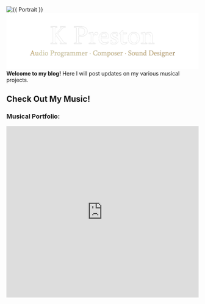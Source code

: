 <div class="row">
<div class="col">
    <!-- Fine Circle Responsive Image -->
    <div id="container" class="my-2">
      <div id="dummy"></div>
      <div id="element">
        <img src="{{ "/docs/assets/images/site/me_painting_5_12_23_SMALL.png" }}" alt="{{ Portrait }}" class="circle-image wow animated zoomIn" data-wow-delay=".1s">
      </div>
    </div>
</div>

<div class="col">
<img src="/docs/assets/images/site/title.png" width="1000" alt="">
<b>Welcome to my blog!</b> Here I will post updates on my various musical projects. 
</div>
</div>

## Check Out My Music!
### Musical Portfolio:
<iframe width="100%" height="450" scrolling="no" frameborder="no" allow="autoplay" src="https://w.soundcloud.com/player/?url=https%3A//api.soundcloud.com/playlists/1308055663&color=%238500ff&auto_play=false&hide_related=false&show_comments=true&show_user=true&show_reposts=false&show_teaser=true"><span id="selection-marker-1" class="redactor-selection-marker"></span></iframe>